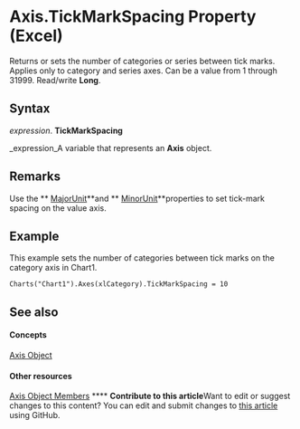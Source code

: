 
# Axis.TickMarkSpacing Property (Excel)

Returns or sets the number of categories or series between tick marks. Applies only to category and series axes. Can be a value from 1 through 31999. Read/write  **Long**.


## Syntax

 _expression_. **TickMarkSpacing**

 _expression_A variable that represents an  **Axis** object.


## Remarks

Use the  ** [MajorUnit](6e58b341-6887-68c7-d0c1-a00abc226084.md)**and  ** [MinorUnit](64cd6523-19c3-7ebc-9b6b-db02667db4d2.md)**properties to set tick-mark spacing on the value axis.


## Example

This example sets the number of categories between tick marks on the category axis in Chart1.


```
Charts("Chart1").Axes(xlCategory).TickMarkSpacing = 10
```


## See also


#### Concepts


 [Axis Object](7e08c61b-90f4-8d91-0ee2-84283d10b324.md)
#### Other resources


 [Axis Object Members](2b60f79e-339d-a6cf-7ec6-a915b550c634.md)
****   **Contribute to this article**Want to edit or suggest changes to this content? You can edit and submit changes to  [this article](https://github.com/jhershey00/VBA_Excel_Test/OpenXMLCon/articles/18a23a13-d610-3380-a387-e8f49132dad0.md) using GitHub.

